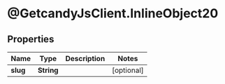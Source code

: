 # @GetcandyJsClient.InlineObject20

## Properties

Name | Type | Description | Notes
------------ | ------------- | ------------- | -------------
**slug** | **String** |  | [optional] 


